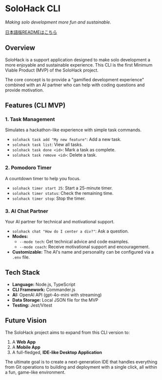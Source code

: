 # SoloHack CLI

*Making solo development more fun and sustainable.*

[日本語版READMEはこちら](./README.ja.md)

## Overview

SoloHack is a support application designed to make solo development a more enjoyable and sustainable experience. This CLI is the first Minimum Viable Product (MVP) of the SoloHack project.

The core concept is to provide a "gamified development experience" combined with an AI partner who can help with coding questions and provide motivation.

## Features (CLI MVP)

### 1. Task Management
Simulates a hackathon-like experience with simple task commands.
- `solohack task add "My new feature"`: Add a new task.
- `solohack task list`: View all tasks.
- `solohack task done <id>`: Mark a task as complete.
- `solohack task remove <id>`: Delete a task.

### 2. Pomodoro Timer
A countdown timer to help you focus.
- `solohack timer start 25`: Start a 25-minute timer.
- `solohack timer status`: Check the remaining time.
- `solohack timer stop`: Stop the timer.

### 3. AI Chat Partner
Your AI partner for technical and motivational support.
- `solohack chat "How do I center a div?"`: Ask a question.
- **Modes:**
  - `--mode tech`: Get technical advice and code examples.
  - `--mode coach`: Receive motivational support and encouragement.
- **Customizable:** The AI's name and personality can be configured via a `.env` file.

## Tech Stack

- **Language:** Node.js, TypeScript
- **CLI Framework:** Commander.js
- **AI:** OpenAI API (gpt-4o-mini with streaming)
- **Data Storage:** Local JSON file for the MVP
- **Testing:** Jest/Vitest

## Future Vision

The SoloHack project aims to expand from this CLI version to:
1.  A **Web App**
2.  A **Mobile App**
3.  A full-fledged, **IDE-like Desktop Application**

The ultimate goal is to create a next-generation IDE that handles everything from Git operations to building and deployment with a single click, all within a fun, game-like environment.